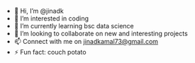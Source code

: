 - 👋 Hi, I’m @jinadk
- 👀 I’m interested in coding
- 🌱 I’m currently learning bsc data science 
- 💞️ I’m looking to collaborate on new and interesting projects
- 📫 Connect with me on jinadkamal73@gmail.com
- ⚡ Fun fact: couch potato 

<!---
jinadk/jinadk is a ✨ special ✨ repository because its `README.md` (this file) appears on your GitHub profile.
You can click the Preview link to take a look at your changes.
--->
